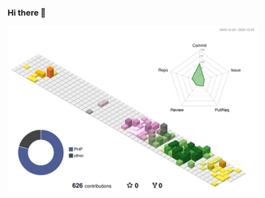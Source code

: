 ### Hi there 👋

<p align="center">
  <a href="https://github.com/yoshi389111/github-profile-3d-contrib">
    <img width="750" align="center" src="./profile-3d-contrib/profile-season.svg"/>
  </a>
</p>
